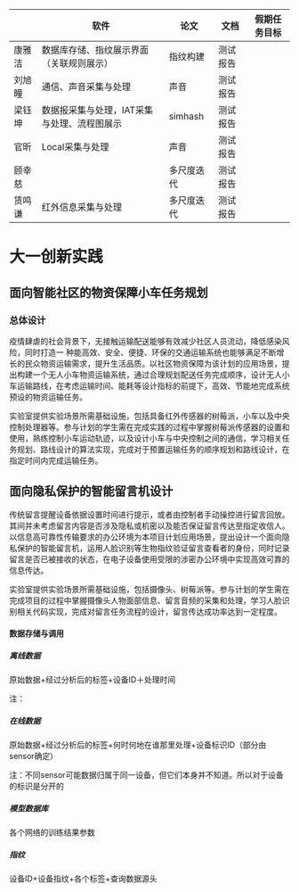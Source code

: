 











|        | 软件                                        | 论文       | 文档     | 假期任务目标 |
| ------ | ------------------------------------------- | ---------- | -------- | ------------ |
| 康雅洁 | 数据库存储、指纹展示界面（关联规则展示）    | 指纹构建   | 测试报告 |              |
| 刘旭瞳 | 通信、声音采集与处理                        | 声音       | 测试报告 |              |
| 梁钰坤 | 数据报采集与处理，IAT采集与处理、流程图展示 | simhash    | 测试报告 |              |
| 官昕   | Local采集与处理                             | 声音       | 测试报告 |              |
| 顾幸慈 |                                             | 多尺度迭代 | 测试报告 |              |
| 赁鸣谦 | 红外信息采集与处理                          | 多尺度迭代 | 测试报告 |              |







































# 大一创新实践

## 面向智能社区的物资保障小车任务规划

### 总体设计

疫情肆虐的社会背景下，无接触运输配送能够有效减少社区人员流动，降低感染风险，同时打造一 种能高效、安全、便捷、环保的交通运输系统也能够满足不断增长的民众物资运输需求，提升生活品质。以社区物资保障为该计划的应用场景，提出构建一个无人小车物资运输系统，通过合理规划配送任务完成顺序，设计无人小车运输路线，在考虑运输时间、能耗等设计指标的前提下，高效、节能地完成系统预设的物资运输任务。

实验室提供实验场景所需基础设施，包括具备红外传感器的树莓派，小车以及中央控制处理器等。参与计划的学生需在完成实践的过程中掌握树莓派传感器的设置和使用，熟练控制小车运动轨迹，以及设计小车与中央控制之间的通信，学习相关任务规划、路线设计的算法实现，完成对于预置运输任务的顺序规划和路线设计，在指定时间内完成运输任务。



## 面向隐私保护的智能留言机设计

传统留言提醒设备依据设置时间进行提示，或者由控制者手动操控进行留言回放。其间并未考虑留言内容是否涉及隐私或机密以及能否保证留言传达至指定收信人。以信息高可靠性传输要求的办公环境为本项目计划应用场景，提出设计一个面向隐私保护的智能留言机，运用人脸识别等生物指纹验证留言查看者的身份，同时记录留言是否已被接收的状态，在电子设备使用受限的涉密办公环境中实现高效可靠的信息传达。

实验室提供实验场景所需基础设施，包括摄像头、树莓派等。参与计划的学生需在完成项目的过程中掌握摄像头人物面部信息、留言音频的采集和处理，学习人脸识别相关代码实现，完成对留言任务流程的设计，留言传达成功率达到一定程度。





#### 数据存储与调用

##### 离线数据

原始数据+经过分析后的标签+设备ID＋处理时间

注：

##### 在线数据

原始数据+经过分析后的标签+何时何地在谁那里处理+设备标识ID（部分由sensor确定）

注：不同sensor可能数据归属于同一设备，但它们本身并不知道。所以对于设备的标识是分开的

##### 模型数据库

各个网络的训练结果参数

##### 指纹

设备ID+设备指纹+各个标签+查询数据源头